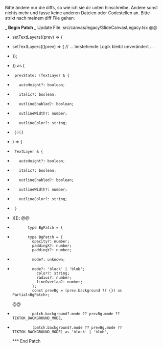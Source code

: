 Bitte ändere nur die diffs, so wie ich sie dir unten hinschreibe. Ändere sonst nichts mehr und fasse keine anderen Dateien oder Codestellen an. Bitte strikt nach meinem diff File gehen:

**_ Begin Patch
_** Update File: src/canvas/legacy/SlideCanvasLegacy.tsx
@@

- setTextLayers((prev) => {

* setTextLayers(((prev) => {
  // ... bestehende Logik bleibt unverändert ...

- });

* }) as (
*      prevState: (TextLayer & {
*        autoHeight?: boolean;
*        italic?: boolean;
*        outlineEnabled?: boolean;
*        outlineWidth?: number;
*        outlineColor?: string;
*      })[]
* ) => (
*      TextLayer & {
*        autoHeight?: boolean;
*        italic?: boolean;
*        outlineEnabled?: boolean;
*        outlineWidth?: number;
*        outlineColor?: string;
*      }
* )[]);
  @@

-            type BgPatch = {

*            type BgPatch = {
               opacity?: number;
               paddingX?: number;
               paddingY?: number;

-              mode?: unknown;

*              mode?: 'block' | 'blob';
                 color?: string;
                 radius?: number;
                 lineOverlap?: number;
               };
               const prevBg = (prev.background ?? {}) as Partial<BgPatch>;
  @@

-              patch.background?.mode ?? prevBg.mode ?? TIKTOK_BACKGROUND_MODE,

*              (patch.background?.mode ?? prevBg.mode ?? TIKTOK_BACKGROUND_MODE) as 'block' | 'blob',
  \*\*\* End Patch
